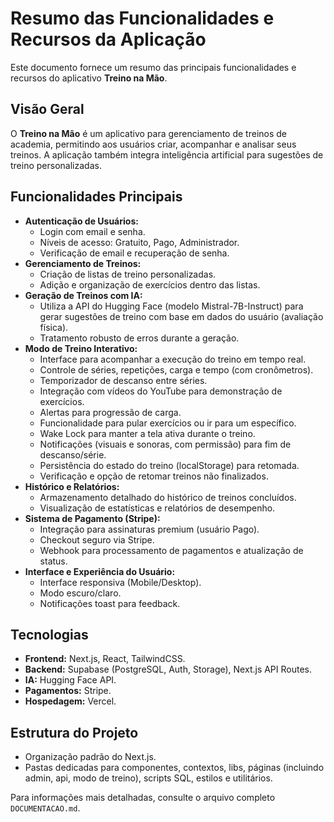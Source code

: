 # Resumo das Funcionalidades e Recursos da Aplicação

Este documento fornece um resumo das principais funcionalidades e recursos do aplicativo **Treino na Mão**.

## Visão Geral

O **Treino na Mão** é um aplicativo para gerenciamento de treinos de academia, permitindo aos usuários criar, acompanhar e analisar seus treinos. A aplicação também integra inteligência artificial para sugestões de treino personalizadas.

## Funcionalidades Principais

-   **Autenticação de Usuários:**
    -   Login com email e senha.
    -   Níveis de acesso: Gratuito, Pago, Administrador.
    -   Verificação de email e recuperação de senha.
-   **Gerenciamento de Treinos:**
    -   Criação de listas de treino personalizadas.
    -   Adição e organização de exercícios dentro das listas.
-   **Geração de Treinos com IA:**
    -   Utiliza a API do Hugging Face (modelo Mistral-7B-Instruct) para gerar sugestões de treino com base em dados do usuário (avaliação física).
    -   Tratamento robusto de erros durante a geração.
-   **Modo de Treino Interativo:**
    -   Interface para acompanhar a execução do treino em tempo real.
    -   Controle de séries, repetições, carga e tempo (com cronômetros).
    -   Temporizador de descanso entre séries.
    -   Integração com vídeos do YouTube para demonstração de exercícios.
    -   Alertas para progressão de carga.
    -   Funcionalidade para pular exercícios ou ir para um específico.
    -   Wake Lock para manter a tela ativa durante o treino.
    -   Notificações (visuais e sonoras, com permissão) para fim de descanso/série.
    -   Persistência do estado do treino (localStorage) para retomada.
    -   Verificação e opção de retomar treinos não finalizados.
-   **Histórico e Relatórios:**
    -   Armazenamento detalhado do histórico de treinos concluídos.
    -   Visualização de estatísticas e relatórios de desempenho.
-   **Sistema de Pagamento (Stripe):**
    -   Integração para assinaturas premium (usuário Pago).
    -   Checkout seguro via Stripe.
    -   Webhook para processamento de pagamentos e atualização de status.
-   **Interface e Experiência do Usuário:**
    -   Interface responsiva (Mobile/Desktop).
    -   Modo escuro/claro.
    -   Notificações toast para feedback.

## Tecnologias

-   **Frontend:** Next.js, React, TailwindCSS.
-   **Backend:** Supabase (PostgreSQL, Auth, Storage), Next.js API Routes.
-   **IA:** Hugging Face API.
-   **Pagamentos:** Stripe.
-   **Hospedagem:** Vercel.

## Estrutura do Projeto

-   Organização padrão do Next.js.
-   Pastas dedicadas para componentes, contextos, libs, páginas (incluindo admin, api, modo de treino), scripts SQL, estilos e utilitários.

Para informações mais detalhadas, consulte o arquivo completo `DOCUMENTACAO.md`. 